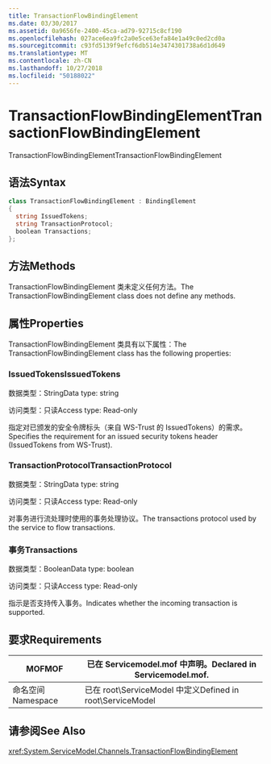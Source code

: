 ```yaml
---
title: TransactionFlowBindingElement
ms.date: 03/30/2017
ms.assetid: 0a9656fe-2400-45ca-ad79-92715c8cf190
ms.openlocfilehash: 027ace6ea9fc2a0e5ce63efa84e1a49c0ed2cd0a
ms.sourcegitcommit: c93fd5139f9efcf6db514e3474301738a6d1d649
ms.translationtype: MT
ms.contentlocale: zh-CN
ms.lasthandoff: 10/27/2018
ms.locfileid: "50188022"
---
```

# <a name="transactionflowbindingelement"></a><span data-ttu-id="d8cdc-102">TransactionFlowBindingElement</span><span class="sxs-lookup"><span data-stu-id="d8cdc-102">TransactionFlowBindingElement</span></span>
<span data-ttu-id="d8cdc-103">TransactionFlowBindingElement</span><span class="sxs-lookup"><span data-stu-id="d8cdc-103">TransactionFlowBindingElement</span></span>  
  
## <a name="syntax"></a><span data-ttu-id="d8cdc-104">语法</span><span class="sxs-lookup"><span data-stu-id="d8cdc-104">Syntax</span></span>  
  
```csharp
class TransactionFlowBindingElement : BindingElement  
{  
  string IssuedTokens;  
  string TransactionProtocol;  
  boolean Transactions;  
};  
```  
  
## <a name="methods"></a><span data-ttu-id="d8cdc-105">方法</span><span class="sxs-lookup"><span data-stu-id="d8cdc-105">Methods</span></span>  
 <span data-ttu-id="d8cdc-106">TransactionFlowBindingElement 类未定义任何方法。</span><span class="sxs-lookup"><span data-stu-id="d8cdc-106">The TransactionFlowBindingElement class does not define any methods.</span></span>  
  
## <a name="properties"></a><span data-ttu-id="d8cdc-107">属性</span><span class="sxs-lookup"><span data-stu-id="d8cdc-107">Properties</span></span>  
 <span data-ttu-id="d8cdc-108">TransactionFlowBindingElement 类具有以下属性：</span><span class="sxs-lookup"><span data-stu-id="d8cdc-108">The TransactionFlowBindingElement class has the following properties:</span></span>  
  
### <a name="issuedtokens"></a><span data-ttu-id="d8cdc-109">IssuedTokens</span><span class="sxs-lookup"><span data-stu-id="d8cdc-109">IssuedTokens</span></span>  
 <span data-ttu-id="d8cdc-110">数据类型：String</span><span class="sxs-lookup"><span data-stu-id="d8cdc-110">Data type: string</span></span>  
  
 <span data-ttu-id="d8cdc-111">访问类型：只读</span><span class="sxs-lookup"><span data-stu-id="d8cdc-111">Access type: Read-only</span></span>  
  
 <span data-ttu-id="d8cdc-112">指定对已颁发的安全令牌标头（来自 WS-Trust 的 IssuedTokens）的需求。</span><span class="sxs-lookup"><span data-stu-id="d8cdc-112">Specifies the requirement for an issued security tokens header (IssuedTokens from WS-Trust).</span></span>  
  
### <a name="transactionprotocol"></a><span data-ttu-id="d8cdc-113">TransactionProtocol</span><span class="sxs-lookup"><span data-stu-id="d8cdc-113">TransactionProtocol</span></span>  
 <span data-ttu-id="d8cdc-114">数据类型：String</span><span class="sxs-lookup"><span data-stu-id="d8cdc-114">Data type: string</span></span>  
  
 <span data-ttu-id="d8cdc-115">访问类型：只读</span><span class="sxs-lookup"><span data-stu-id="d8cdc-115">Access type: Read-only</span></span>  
  
 <span data-ttu-id="d8cdc-116">对事务进行流处理时使用的事务处理协议。</span><span class="sxs-lookup"><span data-stu-id="d8cdc-116">The transactions protocol used by the service to flow transactions.</span></span>  
  
### <a name="transactions"></a><span data-ttu-id="d8cdc-117">事务</span><span class="sxs-lookup"><span data-stu-id="d8cdc-117">Transactions</span></span>  
 <span data-ttu-id="d8cdc-118">数据类型：Boolean</span><span class="sxs-lookup"><span data-stu-id="d8cdc-118">Data type: boolean</span></span>  
  
 <span data-ttu-id="d8cdc-119">访问类型：只读</span><span class="sxs-lookup"><span data-stu-id="d8cdc-119">Access type: Read-only</span></span>  
  
 <span data-ttu-id="d8cdc-120">指示是否支持传入事务。</span><span class="sxs-lookup"><span data-stu-id="d8cdc-120">Indicates whether the incoming transaction is supported.</span></span>  
  
## <a name="requirements"></a><span data-ttu-id="d8cdc-121">要求</span><span class="sxs-lookup"><span data-stu-id="d8cdc-121">Requirements</span></span>  
  
|<span data-ttu-id="d8cdc-122">MOF</span><span class="sxs-lookup"><span data-stu-id="d8cdc-122">MOF</span></span>|<span data-ttu-id="d8cdc-123">已在 Servicemodel.mof 中声明。</span><span class="sxs-lookup"><span data-stu-id="d8cdc-123">Declared in Servicemodel.mof.</span></span>|  
|---------|-----------------------------------|  
|<span data-ttu-id="d8cdc-124">命名空间</span><span class="sxs-lookup"><span data-stu-id="d8cdc-124">Namespace</span></span>|<span data-ttu-id="d8cdc-125">已在 root\ServiceModel 中定义</span><span class="sxs-lookup"><span data-stu-id="d8cdc-125">Defined in root\ServiceModel</span></span>|  
  
## <a name="see-also"></a><span data-ttu-id="d8cdc-126">请参阅</span><span class="sxs-lookup"><span data-stu-id="d8cdc-126">See Also</span></span>  
 <xref:System.ServiceModel.Channels.TransactionFlowBindingElement>

